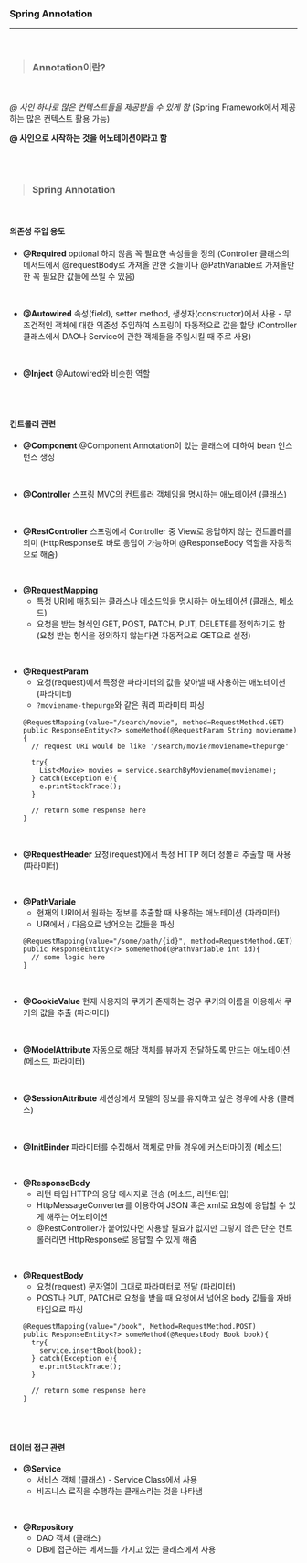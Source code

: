### Spring Annotation
---

<br>

>### Annotation이란?

<br>

_@ 사인 하나로 많은 컨텍스트들을 제공받을 수 있게 함_
(Spring Framework에서 제공하는 많은 컨텍스트 활용 가능)

__@ 사인으로 시작하는 것을 어노테이션이라고 함__

<br><br>

>### Spring Annotation

<br>

#### 의존성 주입 용도

- __@Required__
optional 하지 않음 꼭 필요한 속성들을 정의
(Controller 클래스의 메서드에서 @requestBody로 가져올 만한 것들이나 @PathVariable로 가져올만한 꼭 필요한 값들에 쓰일 수 있음)

<br>

- __@Autowired__
속성(field), setter method, 생성자(constructor)에서 사용 - 무조건적인 객체에 대한 의존성 주입하여 스프링이 자동적으로 값을 할당
(Controller 클래스에서 DAO나 Service에 관한 객체들을 주입시킬 때 주로 사용)

<br>

- __@Inject__
@Autowired와 비슷한 역할

<br><br>

#### 컨트롤러 관련

- __@Component__
@Component Annotation이 있는 클래스에 대하여 bean 인스턴스 생성

<br>

- __@Controller__
스프링 MVC의 컨트롤러 객체임을 명시하는 애노테이션 (클래스)

<br>

- __@RestController__
스프링에서 Controller 중 View로 응답하지 않는 컨트롤러를 의미
(HttpResponse로 바로 응답이 가능하며 @ResponseBody 역할을 자동적으로 해줌)

<br>

- __@RequestMapping__
  - 특정 URI에 매칭되는 클래스나 메소드임을 명시하는 애노테이션 (클래스, 메소드)
  - 요청을 받는 형식인 GET, POST, PATCH, PUT, DELETE를 정의하기도 함
  (요청 받는 형식을 정의하지 않는다면 자동적으로 GET으로 설정)

<br>

- __@RequestParam__
  - 요청(request)에서 특정한 파라미터의 값을 찾아낼 때 사용하는 애노테이션 (파라미터)
  - `?moviename-thepurge`와 같은 쿼리 파라미터 파싱
  ~~~
  @RequestMapping(value="/search/movie", method=RequestMethod.GET)
  public ResponseEntity<?> someMethod(@RequestParam String moviename){
    // request URI would be like '/search/movie?moviename=thepurge'

    try{
      List<Movie> movies = service.searchByMoviename(moviename);
    } catch(Exception e){
      e.printStackTrace();
    }

    // return some response here
  }
  ~~~

<br>

- __@RequestHeader__
요청(request)에서 특정 HTTP 헤더 정볼ㄹ 추출할 때 사용 (파라미터)

<br>

- __@PathVariale__
  - 현재의 URI에서 원하는 정보를 추출할 때 사용하는 애노테이션 (파라미터)
  - URI에서 / 다음으로 넘어오는 값들을  파싱
  ~~~
  @RequestMapping(value="/some/path/{id}", method=RequestMethod.GET)
  public ResponseEntity<?> someMethod(@PathVariable int id){
    // some logic here
  }
  ~~~

<br>

- __@CookieValue__
현재 사용자의 쿠키가 존재하는 경우 쿠키의 이름을 이용해서 쿠키의 값을 추출 (파라미터)

<br>

- __@ModelAttribute__
자동으로 해당 객체를 뷰까지 전달하도록 만드는 애노테이션 (메소드, 파라미터)

<br>

- __@SessionAttribute__
세션상에서 모델의 정보를 유지하고 싶은 경우에 사용 (클래스)

<br>

- __@InitBinder__
파라미터를 수집해서 객체로 만들 경우에 커스터마이징 (메소드)

<br>

- __@ResponseBody__
  - 리턴 타입 HTTP의 응답 메시지로 전송 (메소드, 리턴타입)
  - HttpMessageConverter를 이용하여 JSON 혹은 xml로 요청에 응답할 수 있게 해주는 어노테이션
  - @RestController가 붙어있다면 사용할 필요가 없지만 그렇지 않은 단순 컨트롤러라면 HttpResponse로 응답할 수 있게 해줌

<br>

- __@RequestBody__
  - 요청(request) 문자열이 그대로 파라미터로 전달 (파라미터)
  - POST나 PUT, PATCH로 요청을 받을 때 요청에서 넘어온 body 값들을 자바 타입으로 파싱
  ~~~
  @RequestMapping(value="/book", Method=RequestMethod.POST)
  public ResponseEntity<?> someMethod(@RequestBody Book book){
    try{
      service.insertBook(book);
    } catch(Exception e){
      e.printStackTrace();
    }

    // return some response here
  }
  ~~~

<br><br>

#### 데이터 접근 관련

- __@Service__
  - 서비스 객체 (클래스) - Service Class에서 사용
  - 비즈니스 로직을 수행하는 클래스라는 것을 나타냄

<br>

  - __@Repository__
    - DAO 객체 (클래스)
    - DB에 접근하는 메서드를 가지고 있는 클래스에서 사용
